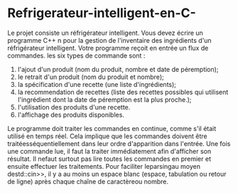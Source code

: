 
# Refrigerateur-intelligent-en-C-
Le projet consiste un réfrigérateur intelligent. 
Vous devez écrire un programme C++ n pour la gestion de l'inventaire des ingrédients d'un réfrigérateur
intelligent. Votre programme reçoit en entrée un flux de commandes. les six types de commande sont :

1. l'ajout d'un produit (nom du produit, nombre et date de péremption);
2. le retrait d'un produit (nom du produit et nombre);
3. la spécification d'une recette (une liste d'ingrédients);
4. la recommendation de recettes (liste des recettes possibles qui utilisent l'ingrédient dont la date de péremption
est la plus proche.);
5. l'utilisation des produits d'une recette.
6. l'affichage des produits disponibles.

Le programme doit traiter les commandes en continue, comme s'il était utilisé en temps réel.
Cela implique que les commandes doivent être traitéesséquentiellement dans leur ordre d'apparition dans l'entrée.
Une fois une commande lue, il faut la traiter immédiatement afin d'afficher son résultat.
Il nefaut surtout pas lire toutes les commandes en premier et ensuite effectuer les traitements.
Pour faciliter leparsingau moyen destd::cin>>, il y a au moins un espace blanc (espace, tabulation ou retour de ligne) après chaque chaîne de caractèreou nombre.
